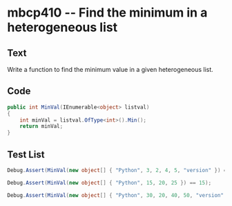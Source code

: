 # mbcp410 -- Find the minimum in a heterogeneous list

## Text

Write a function to find the minimum value in a given heterogeneous list.

## Code

```csharp
public int MinVal(IEnumerable<object> listval)  
{  
    int minVal = listval.OfType<int>().Min();  
    return minVal;  
}
```

## Test List

```csharp
Debug.Assert(MinVal(new object[] { "Python", 3, 2, 4, 5, "version" }) == 2);
```

```csharp
Debug.Assert(MinVal(new object[] { "Python", 15, 20, 25 }) == 15);
```

```csharp
Debug.Assert(MinVal(new object[] { "Python", 30, 20, 40, 50, "version" }) == 20);
```
